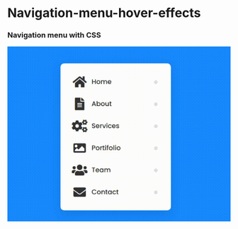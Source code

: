 # Navigation-menu-hover-effects

### Navigation menu with CSS

![menu](https://github.com/IsmaelSidney/navigation-menu-hover-effects/blob/main/hovermenu.gif)

